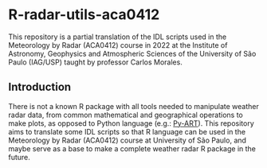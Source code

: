 # R-radar-utils-aca0412

This repository is a partial translation of the IDL scripts used in the Meteorology by Radar (ACA0412) course in 2022 at the Institute of Astronomy, Geophysics and Atmospheric Sciences of the University of São Paulo (IAG/USP) taught by professor Carlos Morales. 

## Introduction

There is not a known R package with all tools needed to manipulate weather radar data, from common mathematical and geographical operations to make plots, as opposed to Python language (e.g.: [Py-ART](https://arm-doe.github.io/pyart/)). This repository aims to translate some IDL scripts so that R language can be used in the Meteorology by Radar (ACA0412) course at University of São Paulo, and maybe serve as a base to make a complete weather radar R package in the future. 